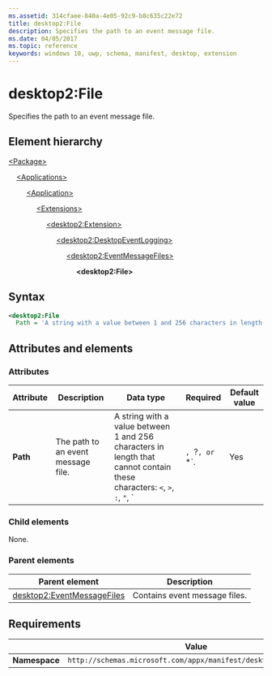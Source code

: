 ```yaml
---
ms.assetid: 314cfaee-840a-4e05-92c9-b8c635c22e72
title: desktop2:File
description: Specifies the path to an event message file.
ms.date: 04/05/2017
ms.topic: reference
keywords: windows 10, uwp, schema, manifest, desktop, extension 
---
```


# desktop2:File

Specifies the path to an event message file.

## Element hierarchy

[\<Package\>](element-package.md)

&nbsp;&nbsp;&nbsp;&nbsp;[\<Applications\>](element-applications.md)

&nbsp;&nbsp;&nbsp;&nbsp; &nbsp;&nbsp;&nbsp;&nbsp;[\<Application\>](element-application.md)

&nbsp;&nbsp;&nbsp;&nbsp; &nbsp;&nbsp;&nbsp;&nbsp; &nbsp;&nbsp;&nbsp;&nbsp;[\<Extensions\>](element-1-extensions.md)

&nbsp;&nbsp;&nbsp;&nbsp; &nbsp;&nbsp;&nbsp;&nbsp; &nbsp;&nbsp;&nbsp;&nbsp; &nbsp;&nbsp;&nbsp;&nbsp;[\<desktop2:Extension\>](element-desktop2-extension.md)

&nbsp;&nbsp;&nbsp;&nbsp; &nbsp;&nbsp;&nbsp;&nbsp; &nbsp;&nbsp;&nbsp;&nbsp; &nbsp;&nbsp;&nbsp;&nbsp; &nbsp;&nbsp;&nbsp;&nbsp;[\<desktop2:DesktopEventLogging\>](element-desktop2-desktopeventlogging.md)

&nbsp;&nbsp;&nbsp;&nbsp; &nbsp;&nbsp;&nbsp;&nbsp; &nbsp;&nbsp;&nbsp;&nbsp; &nbsp;&nbsp;&nbsp;&nbsp; &nbsp;&nbsp;&nbsp;&nbsp; &nbsp;&nbsp;&nbsp;&nbsp;[\<desktop2:EventMessageFiles\>](element-desktop2-EventMessageFiles.md)

&nbsp;&nbsp;&nbsp;&nbsp; &nbsp;&nbsp;&nbsp;&nbsp; &nbsp;&nbsp;&nbsp;&nbsp; &nbsp;&nbsp;&nbsp;&nbsp; &nbsp;&nbsp;&nbsp;&nbsp; &nbsp;&nbsp;&nbsp;&nbsp; &nbsp;&nbsp;&nbsp;&nbsp;**\<desktop2:File\>**

## Syntax

```xml
<desktop2:File
  Path = 'A string with a value between 1 and 256 characters in length that cannot contain these characters: <, >, :, ", |, ?, or *. >' />
```

## Attributes and elements

### Attributes

| Attribute | Description | Data type | Required | Default value |
|-|-|-|-|-|
| **Path** | The path to an event message file. | A string with a value between 1 and 256 characters in length that cannot contain these characters: `<`, `>`, `:`, `"`, `|`, `?`, or `*`. | Yes |  |

### Child elements

None.

### Parent elements

| Parent element | Description |
|-|-|
| [desktop2:EventMessageFiles](element-desktop2-EventMessageFiles.md) | Contains event message files. |

## Requirements

|  | Value |
|-|-|
|**Namespace**|`http://schemas.microsoft.com/appx/manifest/desktop/windows10/2`|
